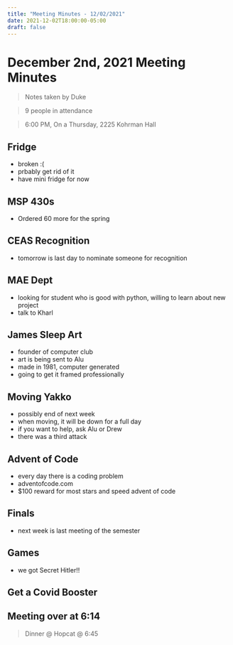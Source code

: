 ```yaml
---
title: "Meeting Minutes - 12/02/2021"
date: 2021-12-02T18:00:00-05:00
draft: false
---
```


# December 2nd, 2021 Meeting Minutes
> Notes taken by Duke

> 9 people in attendance

> 6:00 PM, On a Thursday, 2225 Kohrman Hall

## Fridge
- broken :(
- prbably get rid of it
- have mini fridge for now 

## MSP 430s
- Ordered 60 more for the spring

## CEAS Recognition
- tomorrow is last day to nominate someone for recognition

## MAE Dept
- looking for student who is good with python, willing to learn about new project
- talk to Kharl

## James Sleep Art
- founder of computer club
- art is being sent to Alu
- made in 1981, computer generated
- going to get it framed professionally

## Moving Yakko
- possibly end of next week
- when moving, it will be down for a full day
- if you want to help, ask Alu or Drew
- there was a third attack

## Advent of Code
- every day there is a coding problem
- adventofcode.com
- $100 reward for most stars and speed advent of code

## Finals
- next week is last meeting of the semester

## Games
- we got Secret Hitler!!

## Get a Covid Booster

## Meeting over at 6:14
> Dinner @ Hopcat @ 6:45